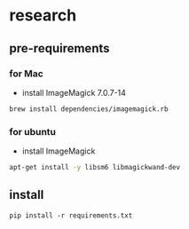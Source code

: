 # research

## pre-requirements
### for Mac

* install ImageMagick 7.0.7-14

```bash
brew install dependencies/imagemagick.rb
```

### for ubuntu

* install ImageMagick
```bash
apt-get install -y libsm6 libmagickwand-dev
```

## install
```
pip install -r requirements.txt
```

